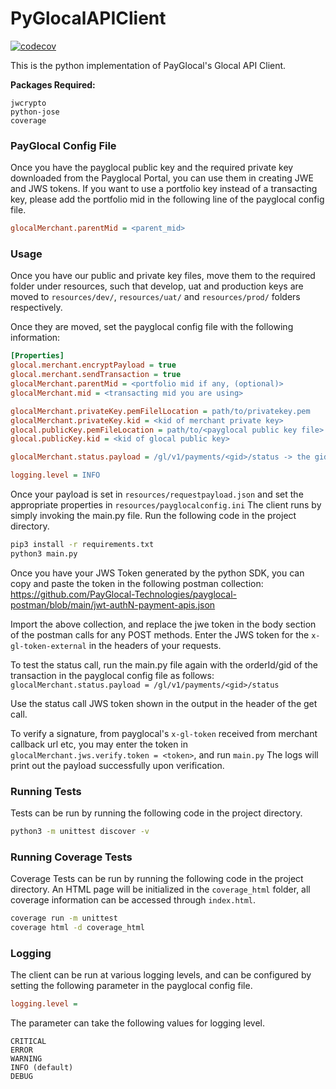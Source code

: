 # PyGlocalAPIClient
[![codecov](https://codecov.io/gh/PayGlocal-Technologies/payglocal-python-sdk/branch/develop/graph/badge.svg?token=C7G7HFUIDT)](https://codecov.io/gh/PayGlocal-Technologies/payglocal-python-sdk)

This is the python implementation of PayGlocal's Glocal API Client. 

**Packages Required:** 
```
jwcrypto
python-jose
coverage
```

### PayGlocal Config File

Once you have the payglocal public key and the required private key downloaded from the Payglocal Portal, you can use them in creating JWE and JWS tokens.
If you want to use a portfolio key instead of a transacting key, please add the portfolio mid in the following line of the payglocal config file.

```ini
glocalMerchant.parentMid = <parent_mid>
```

### Usage

Once you have our public and private key files, move them to the required folder under resources, such that develop, uat and production keys are moved to 
`resources/dev/`, `resources/uat/` and `resources/prod/` folders respectively.

Once they are moved, set the payglocal config file with the following information:
```ini
[Properties]
glocal.merchant.encryptPayload = true
glocal.merchant.sendTransaction = true
glocalMerchant.parentMid = <portfolio mid if any, (optional)>
glocalMerchant.mid = <transacting mid you are using>

glocalMerchant.privateKey.pemFilelLocation = path/to/privatekey.pem
glocalMerchant.privateKey.kid = <kid of merchant private key>
glocal.publicKey.pemFileLocation = path/to/<payglocal public key file>
glocal.publicKey.kid = <kid of glocal public key>

glocalMerchant.status.payload = /gl/v1/payments/<gid>/status -> the gid of the transaction whose status you want to see

logging.level = INFO
```

Once your payload is set in `resources/requestpayload.json` and set the appropriate properties in `resources/payglocalconfig.ini`
The client runs by simply invoking the main.py file. Run the following code in the project directory.

```bash
pip3 install -r requirements.txt
python3 main.py
```

Once you have your JWS Token generated by the python SDK, you can copy and paste the token in the following postman collection: 
https://github.com/PayGlocal-Technologies/payglocal-postman/blob/main/jwt-authN-payment-apis.json

Import the above collection, and replace the jwe token in the body section of the postman calls for any POST methods.
Enter the JWS token for the `x-gl-token-external` in the headers of your requests. 

To test the status call, run the main.py file again with the orderId/gid of the transaction in the payglocal config file
as follows:
`glocalMerchant.status.payload = /gl/v1/payments/<gid>/status`

Use the status call JWS token shown in the output in the header of the get call.

To verify a signature, from payglocal's `x-gl-token` received from merchant callback url etc, you may enter the token in `glocalMerchant.jws.verify.token = <token>`, and run `main.py`
The logs will print out the payload successfully upon verification.

### Running Tests

Tests can be run by running the following code in the project directory.
```bash
python3 -m unittest discover -v
```

### Running Coverage Tests

Coverage Tests can be run by running the following code in the project directory. An HTML page will be initialized in the ```coverage_html``` folder, all coverage information can be accessed through ```index.html```.
```bash
coverage run -m unittest 
coverage html -d coverage_html
```

### Logging

The client can be run at various logging levels, and can be configured by setting the following parameter in the payglocal config file.
```ini
logging.level =
```
The parameter can take the following values for logging level.
```properties
CRITICAL
ERROR
WARNING
INFO (default)
DEBUG
```
